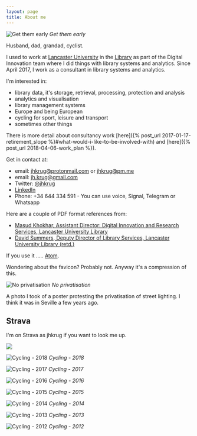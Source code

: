 ```yaml
---
layout: page
title: About me
---
```


![Get them early](/public/images/me_and_gs_reading.png "Get them early")
*Get them early*

Husband, dad, grandad, cyclist. 

I used to work at [Lancaster University](http://www.lancaster.ac.uk)
in the [Library](http://lancaster.ac.uk/library) as part of the
Digital Innovation team where I did things with library systems and
analytics. Since April 2017, I work as a consultant in
library systems and analytics.

I'm interested in:

* library data, it's storage, retrieval, processing, protection and
analysis
* analytics and visualisation
* library management systems
* Europe and being European
* cycling for sport, leisure and transport
* sometimes other things

There is more detail about consultancy work [here]({% post_url
2017-01-17-retirement_slope %}#what-would-i-like-to-be-involved-with)
and [here]({% post_url 2018-04-06-work_plan %}).

Get in contact at:

* email: [jhkrug@protonmail.com](mailto:jhkrug@protonmail.com) or
[jhkrug@pm.me](mailto:jhkrug@pm.me)
* email: [jh.krug@gmail.com](mailto:jh.krug@gmil.com)
* Twitter: [@jhkrug](https://twitter.com/jhkrug)
* [LinkedIn](http://www.linkedin.com/in/john-krug-2217a8129)
* Phone: +34 644 334 591 - You can use voice, Signal, Telegram or
Whatsapp

Here are a couple of PDF format references from:
* [Masud Khokhar, Assistant Director: Digital
Innovation and Research Services, Lancaster University
Library](/public/references/MK-JK-ref.pdf)
* [David Summers, Deputy Director of Library Services, Lancaster
University Library (retd.)](/public/references/DS-JK-ref.pdf)

If you use it ..... <a href="/atom.xml">Atom</a>.



Wondering about the favicon? Probably not. Anyway it's a compression of
this.

![No privatisation](/public/images/np.jpg "No privatisation")
*No privatisation*

A photo I took of a poster protesting the privatisation of street
lighting. I think it was in Seville a few years ago.

Strava
------

I'm on Strava as jhkrug if you want to look me up.

<img src="https://veloviewer.com/SigImage/f9b5e/4/5/M/p/abcdklghij.png">

![Cycling - 2018](/public/images/vv-2018.png "Cycling - 2018")
*Cycling - 2018*

![Cycling - 2017](/public/images/vv-2017.png "Cycling - 2017")
*Cycling - 2017*

![Cycling - 2016](/public/images/vv-2016.png "Cycling - 2016")
*Cycling - 2016*

![Cycling - 2015](/public/images/vv-2015.png "Cycling - 2015")
*Cycling - 2015*

![Cycling - 2014](/public/images/vv-2014.png "Cycling - 2014")
*Cycling - 2014*

![Cycling - 2013](/public/images/vv-2013.png "Cycling - 2013")
*Cycling - 2013*

![Cycling - 2012](/public/images/vv-2012.png "Cycling - 2012")
*Cycling - 2012*
